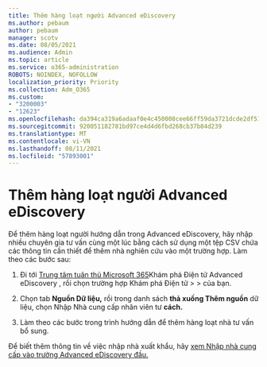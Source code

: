 ```yaml
---
title: Thêm hàng loạt người Advanced eDiscovery
ms.author: pebaum
author: pebaum
manager: scotv
ms.date: 08/05/2021
ms.audience: Admin
ms.topic: article
ms.service: o365-administration
ROBOTS: NOINDEX, NOFOLLOW
localization_priority: Priority
ms.collection: Adm_O365
ms.custom:
- "3200003"
- "12623"
ms.openlocfilehash: da394ca319a6adaaf0e4c450008cee66ff59da3721dcde2df515a6140095b61a
ms.sourcegitcommit: 920051182781bd97ce4d4d6fbd268cb37b84d239
ms.translationtype: MT
ms.contentlocale: vi-VN
ms.lasthandoff: 08/11/2021
ms.locfileid: "57893001"
---
```

# <a name="bulk-add-custodians-in-advanced-ediscovery"></a>Thêm hàng loạt người Advanced eDiscovery

 Để thêm hàng loạt người hướng dẫn trong Advanced eDiscovery, hãy nhập nhiều chuyên gia tư vấn cùng một lúc bằng cách sử dụng một tệp CSV chứa các thông tin cần thiết để thêm nhà nghiên cứu vào một trường hợp. Làm theo các bước sau:

1. Đi tới [Trung tâm tuân thủ Microsoft 365](https://compliance.microsoft.com/)Khám phá Điện tử Advanced eDiscovery , rồi chọn trường hợp Khám phá Điện tử  >    >  của bạn.

1. Chọn tab **Nguồn Dữ liệu,** rồi trong danh sách **thả xuống Thêm nguồn** dữ liệu, chọn Nhập Nhà cung cấp nhân viên tư **cách.**

1. Làm theo các bước trong trình hướng dẫn để thêm hàng loạt nhà tư vấn bổ sung.

Để biết thêm thông tin về việc nhập nhà xuất khẩu, hãy [xem Nhập nhà cung cấp vào trường Advanced eDiscovery đầu.](https://docs.microsoft.com/microsoft-365/compliance/bulk-add-custodians)

